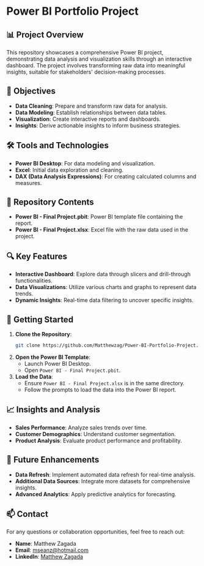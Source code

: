 # Power BI Portfolio Project

## 📊 Project Overview

This repository showcases a comprehensive Power BI project, demonstrating data analysis and visualization skills through an interactive dashboard. The project involves transforming raw data into meaningful insights, suitable for stakeholders' decision-making processes.

## 🎯 Objectives

- **Data Cleaning**: Prepare and transform raw data for analysis.
- **Data Modeling**: Establish relationships between data tables.
- **Visualization**: Create interactive reports and dashboards.
- **Insights**: Derive actionable insights to inform business strategies.

## 🛠️ Tools and Technologies

- **Power BI Desktop**: For data modeling and visualization.
- **Excel**: Initial data exploration and cleaning.
- **DAX (Data Analysis Expressions)**: For creating calculated columns and measures.

## 📂 Repository Contents

- **Power BI - Final Project.pbit**: Power BI template file containing the report.
- **Power BI - Final Project.xlsx**: Excel file with the raw data used in the project.

## 🔍 Key Features

- **Interactive Dashboard**: Explore data through slicers and drill-through functionalities.
- **Data Visualizations**: Utilize various charts and graphs to represent data trends.
- **Dynamic Insights**: Real-time data filtering to uncover specific insights.

## 🚀 Getting Started

1. **Clone the Repository**:
   ```bash
   git clone https://github.com/Matthewzag/Power-BI-Portfolio-Project.git
   ```
2. **Open the Power BI Template**:
   - Launch Power BI Desktop.
   - Open `Power BI - Final Project.pbit`.
3. **Load the Data**:
   - Ensure `Power BI - Final Project.xlsx` is in the same directory.
   - Follow the prompts to load the data into the Power BI report.

## 📈 Insights and Analysis

- **Sales Performance**: Analyze sales trends over time.
- **Customer Demographics**: Understand customer segmentation.
- **Product Analysis**: Evaluate product performance and profitability.

## 📝 Future Enhancements

- **Data Refresh**: Implement automated data refresh for real-time analysis.
- **Additional Data Sources**: Integrate more datasets for comprehensive insights.
- **Advanced Analytics**: Apply predictive analytics for forecasting.

## 📫 Contact

For any questions or collaboration opportunities, feel free to reach out:

- **Name**: Matthew Zagada
- **Email**: mseanz@hotmail.com
- **LinkedIn**: [Matthew Zagada](https://www.linkedin.com/in/matthew-zagada-772252292)
